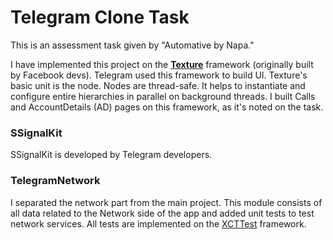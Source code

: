# Telegram Clone Task
This is an assessment task given by "Automative by Napa."

I have implemented this project on the [**Texture**](https://texturegroup.org) framework (originally built by Facebook devs). Telegram used this framework to build UI. Texture's basic unit is the node. Nodes are thread-safe. It helps to instantiate and configure entire hierarchies in parallel on background threads. I built Calls and AccountDetails (AD) pages on this framework, as it's noted on the task.

### SSignalKit
SSignalKit is developed by Telegram developers.

### TelegramNetwork
I separated the network part from the main project. This module consists of all data related to the Network side of the app and added unit tests to test network services. All tests are implemented on the [XCTTest](https://developer.apple.com/documentation/xctest) framework.  
